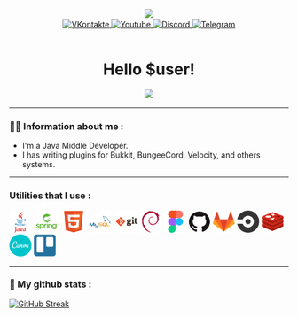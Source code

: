<div id="header" align="center">
  <img src="https://media.giphy.com/media/f3iwJFOVOwuy7K6FFw/giphy.gif" width="450"/>
  
  <div id="badges">
    <a href="https://vk.com/swiftyclown">
      <img src="https://img.shields.io/badge/VKontakte-blue?style=for-the-badge&logo=vk&logoColor=white" alt="VKontakte"/>
    </a>
    <a href="https://www.youtube.com/channel/UCVjp9ytLEhO4vZmDGjtR2tg">
      <img src="https://img.shields.io/badge/YouTube-red?style=for-the-badge&logo=youtube&logoColor=white" alt="Youtube"/>
    </a>
    <a href="https://discord.gg/SWZ2cPGnBT">
      <img src="https://img.shields.io/badge/Discord-brown?style=for-the-badge&logo=discord&logoColor=white" alt="Discord"/>
    </a>
      <a href="https://t.me/swiftysweet">
      <img src="https://img.shields.io/badge/Telegram-blue?style=for-the-badge&logo=telegram&logoColor=white" alt="Telegram"/>
    </a>
  </div>
  
  <img src="https://komarev.com/ghpvc/?username=your-github-username&style=flat-square&color=blue" alt=""/>
  <h1>
  Hello $user!

  </h1>
</div>
<div align="center">
  <img src="https://media.giphy.com/media/6gYLzGYDrU4LlOxxnJ/giphy.gif" width="600"/>
</div>

---

### :man_technologist: Information about me :
* I'm a Java Middle Developer.
* I has writing plugins for Bukkit, BungeeCord, Velocity, and others systems.

---

### Utilities that I use :
<div>
  <img src="https://github.com/devicons/devicon/blob/master/icons/java/java-original-wordmark.svg" title="Java" alt="Java" width="40" height="40"/>&nbsp;
  <img src="https://github.com/devicons/devicon/blob/master/icons/spring/spring-original-wordmark.svg" title="Spring" alt="Spring" width="40" height="40"/>&nbsp;
  <img src="https://github.com/devicons/devicon/blob/master/icons/html5/html5-original.svg" title="HTML5" alt="HTML" width="40" height="40"/>&nbsp;
  <img src="https://github.com/devicons/devicon/blob/master/icons/mysql/mysql-original-wordmark.svg" title="MySQL"  alt="MySQL" width="40" height="40"/>&nbsp;
  <img src="https://github.com/devicons/devicon/blob/master/icons/git/git-original-wordmark.svg" title="Git" **alt="Git" width="40" height="40"/>
  <img src="https://github.com/devicons/devicon/blob/master/icons/debian/debian-original.svg" title="Git" **alt="Git" width="40" height="40"/>
  <img src="https://github.com/devicons/devicon/blob/master/icons/figma/figma-original.svg" title="Git" **alt="Git" width="40" height="40"/>
  <img src="https://github.com/devicons/devicon/blob/master/icons/github/github-original.svg" title="Git" **alt="Git" width="40" height="40"/>
  <img src="https://github.com/devicons/devicon/blob/master/icons/gitlab/gitlab-original.svg" title="Git" **alt="Git" width="40" height="40"/>
  <img src="https://github.com/devicons/devicon/blob/master/icons/circleci/circleci-plain.svg" title="Git" **alt="Git" width="40" height="40"/>
  <img src="https://github.com/devicons/devicon/blob/master/icons/redis/redis-original.svg" title="Git" **alt="Git" width="40" height="40"/>
  <img src="https://github.com/devicons/devicon/blob/master/icons/canva/canva-original.svg" title="Git" **alt="Git" width="40" height="40"/>
  <img src="https://github.com/devicons/devicon/blob/master/icons/trello/trello-plain.svg" title="Git" **alt="Git" width="40" height="40"/>
</div>

---

### :1st_place_medal: My github stats :

[![GitHub Streak](http://github-readme-streak-stats.herokuapp.com?user=yakonay&theme=tokyonight&hide_border=true&date_format=n%2Fj%5B%2FY%5D)](https://git.io/streak-stats)
